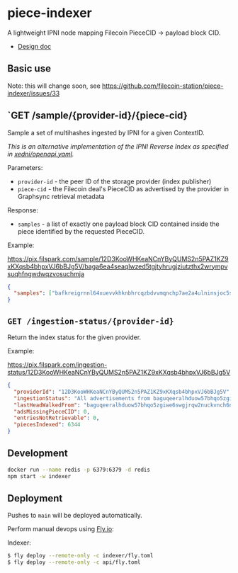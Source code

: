 # piece-indexer

A lightweight IPNI node mapping Filecoin PieceCID → payload block CID.

- [Design doc](./docs/design.md)

## Basic use

Note: this will change soon, see
https://github.com/filecoin-station/piece-indexer/issues/33

## `GET /sample/{provider-id}/{piece-cid}

Sample a set of multihashes ingested by IPNI for a given ContextID.

_This is an alternative implementation of the IPNI Reverse Index as specified in
[xedni/openapi.yaml](https://github.com/ipni/xedni/blob/526f90f5a6001cb50b52e6376f8877163f8018af/openapi.yaml)._

Parameters:

- `provider-id` - the peer ID of the storage provider (index publisher)
- `piece-cid` - the Filecoin deal's PieceCID as advertised by the provider in
  Graphsync retrieval metadata

Response:

- `samples` - a list of exactly one payload block CID contained inside the piece
  identified by the requested PieceCID.

Example:

https://pix.filspark.com/sample/12D3KooWHKeaNCnYByQUMS2n5PAZ1KZ9xKXqsb4bhpxVJ6bBJg5V/baga6ea4seaqlwzed5tgjtyhrugjziutzthx2wrympvsuqhfngwdwqzvosuchmja

```json
{
  "samples": ["bafkreigrnnl64xuevvkhknbhrcqzbdvvmqnchp7ae2a4ulninsjoc5svoq"]
}
```

## `GET /ingestion-status/{provider-id}`

Return the index status for the given provider.

Example:

https://pix.filspark.com/ingestion-status/12D3KooWHKeaNCnYByQUMS2n5PAZ1KZ9xKXqsb4bhpxVJ6bBJg5V

```json
{
  "providerId": "12D3KooWHKeaNCnYByQUMS2n5PAZ1KZ9xKXqsb4bhpxVJ6bBJg5V",
  "ingestionStatus": "All advertisements from baguqeeralhduow57bhqo5zgiwe6swgjrqw2nuckvnch6nlylaensfzf3bfyq to the end of the chain were processed.",
  "lastHeadWalkedFrom": "baguqeeralhduow57bhqo5zgiwe6swgjrqw2nuckvnch6nlylaensfzf3bfyq",
  "adsMissingPieceCID": 0,
  "entriesNotRetrievable": 0,
  "piecesIndexed": 6344
}
```

## Development

```bash
docker run --name redis -p 6379:6379 -d redis
npm start -w indexer
```

## Deployment

Pushes to `main` will be deployed automatically.

Perform manual devops using [Fly.io](https://fly.io):

Indexer:

```bash
$ fly deploy --remote-only -c indexer/fly.toml
$ fly deploy --remote-only -c api/fly.toml
```
